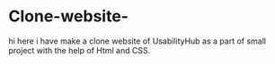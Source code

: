 # Clone-website-
hi here i have make a clone website of UsabilityHub  as a  part of small project with the help of Html and CSS.
